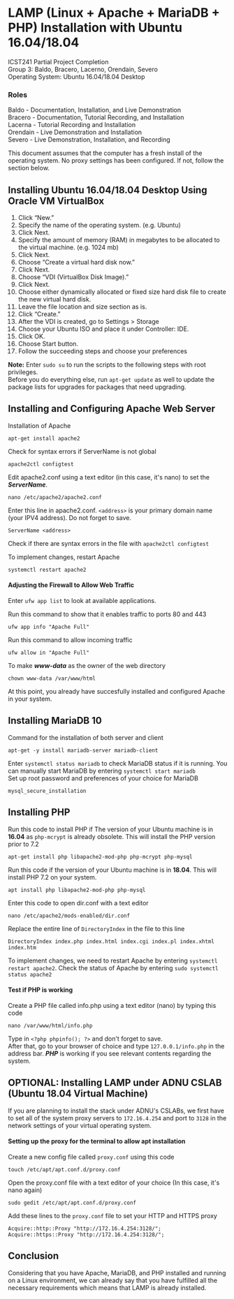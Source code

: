 # LAMP (Linux + Apache + MariaDB + PHP) Installation with Ubuntu 16.04/18.04
ICST241 Partial Project Completion  
Group 3: Baldo, Bracero, Lacerno, Orendain, Severo  
Operating System: Ubuntu 16.04/18.04 Desktop

### Roles
Baldo - Documentation, Installation, and Live Demonstration  
Bracero - Documentation, Tutorial Recording, and Installation  
Lacerna - Tutorial Recording and Installation  
Orendain - Live Demonstration and Installation  
Severo - Live Demonstration, Installation, and Recording  

This document assumes that the computer has a fresh install of the operating system. No proxy
settings has been configured. If not, follow the section below.

## Installing Ubuntu 16.04/18.04 Desktop Using Oracle VM VirtualBox
1. Click “New.”
2. Specify the name of the operating system. (e.g. Ubuntu)
3. Click Next.
4. Specify the amount of memory (RAM) in megabytes to be allocated to the virtual machine. (e.g. 1024 mb)
5. Click Next.
6. Choose “Create a virtual hard disk now.”
7. Click Next.
8. Choose “VDI (VirtualBox Disk Image).”
9. Click Next.
10. Choose either dynamically allocated or fixed size hard disk file to create the new virtual hard disk.
11. Leave the file location and size section as is.
12. Click “Create.”
13. After the VDI is created, go to Settings > Storage
14. Choose your Ubuntu ISO and place it under Controller: IDE.
15. Click OK.
16. Choose Start button.
17. Follow the succeeding steps and choose your preferences

**Note:**
Enter `sudo su` to run the scripts to the following steps with root privileges.  
Before you do everything else, run `apt-get update` as well to update the package lists for upgrades for packages
that need upgrading.

## Installing and Configuring Apache Web Server
Installation of Apache
```
apt-get install apache2
```
Check for syntax errors if ServerName is not global
```
apache2ctl configtest
```
Edit apache2.conf using a text editor (in this case, it's nano) to set the ***ServerName***.
```
nano /etc/apache2/apache2.conf
```
Enter this line in apache2.conf. `<address>` is your primary domain name (your IPV4 address). Do not forget to save.
```
ServerName <address>
```
Check if there are syntax errors in the file with `apache2ctl configtest`  

To implement changes, restart Apache
```
systemctl restart apache2
```

#### Adjusting the Firewall to Allow Web Traffic
Enter `ufw app list` to look at available applications.

Run this command to show that it enables traffic to ports 80 and 443
```
ufw app info "Apache Full"
```
Run this command to allow incoming traffic
```
ufw allow in "Apache Full"
```
To make ***www-data*** as the owner of the web directory
```
chown www-data /var/www/html
```
At this point, you already have succesfully installed and configured Apache in your system.

## Installing MariaDB 10
Command for the installation of both server and client
```
apt-get -y install mariadb-server mariadb-client
```
Enter `systemctl status mariadb` to check MariaDB status if it is running. You can manually start MariaDB by entering `systemctl start mariadb`  
Set up root password and preferences of your choice for MariaDB
```
mysql_secure_installation
```

## Installing PHP
Run this code to install PHP if The version of your Ubuntu machine is in **16.04** as `php-mcrypt` is already obsolete. This will install the PHP version prior to 7.2
```
apt-get install php libapache2-mod-php php-mcrypt php-mysql
```
Run this code if the version of your Ubuntu machine is in **18.04**. This will install PHP 7.2 on your system.
```
apt install php libapache2-mod-php php-mysql
```
Enter this code to open dir.conf with a text editor
```
nano /etc/apache2/mods-enabled/dir.conf
```
Replace the entire line of `DirectoryIndex` in the file to this line
```
DirectoryIndex index.php index.html index.cgi index.pl index.xhtml
index.htm
```
To implement changes, we need to restart Apache by entering `systemctl restart apache2`. Check the status of Apache by entering `sudo systemctl status apache2`

#### Test if PHP is working
Create a PHP file called info.php using a text editor (nano) by typing this code
```
nano /var/www/html/info.php
```
Type in `<?php phpinfo(); ?>` and don't forget to save.  
After that, go to your browser of choice and type `127.0.0.1/info.php` in the address bar. ***PHP*** is working if you see relevant contents regarding the system.

## OPTIONAL: Installing LAMP under ADNU CSLAB (Ubuntu 18.04 Virtual Machine)
If you are planning to install the stack under ADNU's CSLABs, we first have to set all of the
system proxy servers to `172.16.4.254` and port to `3128` in the network settings of your virtual operating system.

#### Setting up the proxy for the terminal to allow apt installation
Create a new config file called `proxy.conf` using this code
```
touch /etc/apt/apt.conf.d/proxy.conf
```
Open the proxy.conf file with a text editor of your choice (In this case, it's nano again)
```
sudo gedit /etc/apt/apt.conf.d/proxy.conf
```
Add these lines to the `proxy.conf` file to set your HTTP and HTTPS proxy
```
Acquire::http::Proxy "http://172.16.4.254:3128/";
Acquire::https::Proxy "http://172.16.4.254:3128/";
```

## Conclusion
Considering that you have Apache, MariaDB, and PHP installed and running on a Linux environment, we can already say that you have fulfilled all the necessary requirements which means that LAMP is already installed.
